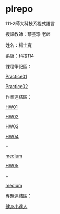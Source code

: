 # plrepo

111-2師大科技系程式語言

授課教師：蔡芸琤 老師

姓名：楊士寬

系級：科技114

課程筆記區：
<p><a href="https://github.com/DADDYDADO/plrepo/blob/main/03%20pratice.ipynb" target="_blank">Practice01</a></p>
<p><a href="https://github.com/DADDYDADO/plrepo/blob/main/haha.ipynb" target="_blank">Practice02</a></p>

作業連結區：
<p><a href="https://github.com/DADDYDADO/plrepo/blob/main/%23HW01.ipynb" target="_blank">HW01</a></p>
<p><a href="https://github.com/DADDYDADO/plrepo/blob/main/HW02.ipynb" target="_blank">HW02</a></p>
<p><a href="https://github.com/DADDYDADO/plrepo/blob/main/HW3.ipynb" target="_blank">HW03</a></p>
<p><a href="https://github.com/DADDYDADO/plrepo/blob/main/HW4.ipynb" target="_blank">HW04</a></p> + <p><a href="https://medium.com/@andesign1010/%E5%81%A5%E8%BA%AB%E5%A4%A7%E8%AA%BF%E6%9F%A5-791d1a4ff434" target="_blank">medium</a></p>
<p><a href="https://github.com/DADDYDADO/plrepo/blob/main/the%20relation%20data%20of%20the%20delayed%20flight.ipynb" target="_blank">HW05</a></p> + <p><a href="https://medium.com/@andesign1010/%E6%97%A5%E6%9C%AC%E8%88%AA%E7%A9%BA%E8%AA%BF%E6%9F%A5-%EF%B8%8F-696cd4910e27" target="_blank">medium</a></p>

專題連結區：
<p><a href="https://docs.google.com/presentation/d/114dnHpPdz7DAhRkNZ8LUskUZGcrh9dKK-yjxK3hZEvM/edit?usp=sharing" target="_blank">健身小達人</a></p>
